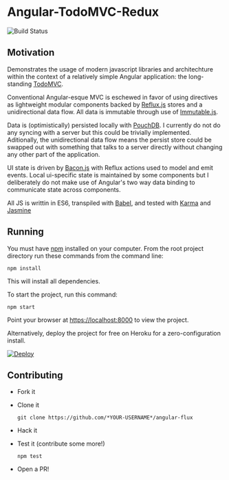 # Angular-TodoMVC-Redux

![Build Status](https://travis-ci.org/javamonn/todo-angular-flux.svg?branch=master)

## Motivation

Demonstrates the usage of modern javascript libraries and architechture within the
context of a relatively simple Angular application: the long-standing [TodoMVC](http://todomvc.com/).

Conventional Angular-esque MVC is eschewed in favor of using directives as lightweight 
modular components backed by [Reflux.js](https://github.com/spoike/refluxjs) stores and 
a unidirectional data flow. All data is immutable through use of [Immutable.js](https://github.com/facebook/immutable-js).

Data is (optimistically) persisted locally with [PouchDB](https://github.com/pouchdb/pouchdb). I 
currently do not do any syncing with a server but this could be trivially implemented.
Aditionally, the unidirectional data flow means the persist store could be swapped out
with something that talks to a server directly without changing any other part of the
application.

UI state is driven by [Bacon.js](https://github.com/baconjs/bacon.js/) with
Reflux actions used to model and emit events. Local ui-specific state is maintained by 
some components but I deliberately do not make use of Angular's two way data binding to
communicate state across components.

All JS is writtin in ES6, transpiled with [Babel](https://github.com/babel/babel), and tested
with [Karma](https://github.com/karma-runner/karma) and [Jasmine](https://github.com/jasmine/jasmine)

## Running

You must have [npm](https://www.npmjs.org/) installed on your computer.
From the root project directory run these commands from the command line:

    npm install

This will install all dependencies.

To start the project, run this command:

    npm start

Point your browser at [https://localhost:8000](https://localhost:8000) to
view the project.

Alternatively, deploy the project for free on Heroku for a zero-configuration install.

[![Deploy](https://www.herokucdn.com/deploy/button.png)](https://heroku.com/deploy)

## Contributing

- Fork it

- Clone it
    ```
    git clone https://github.com/*YOUR-USERNAME*/angular-flux
    ```

- Hack it

- Test it (contribute some more!)
    ```
    npm test
    ```

- Open a PR!

